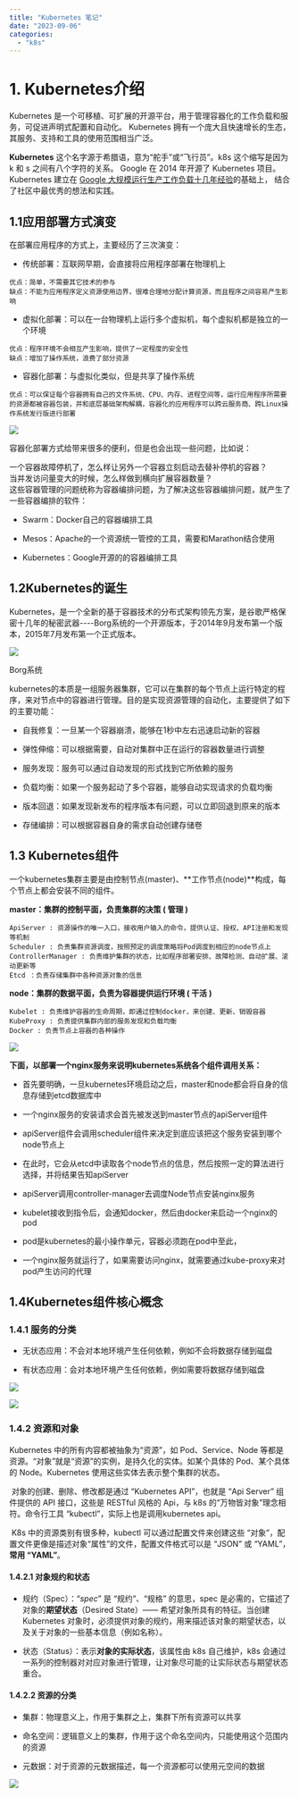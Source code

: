 ```yaml
---
title: "Kubernetes 笔记"
date: "2023-09-06"
categories: 
  - "k8s"
---
```


# 1\. Kubernetes介绍

Kubernetes 是一个可移植、可扩展的开源平台，用于管理容器化的工作负载和服务，可促进声明式配置和自动化。 Kubernetes 拥有一个庞大且快速增长的生态，其服务、支持和工具的使用范围相当广泛。

**Kubernetes** 这个名字源于希腊语，意为“舵手”或“飞行员”。k8s 这个缩写是因为 k 和 s 之间有八个字符的关系。 Google 在 2014 年开源了 Kubernetes 项目。 Kubernetes 建立在 [Google 大规模运行生产工作负载十几年经验](https://research.google/pubs/pub43438)的基础上， 结合了社区中最优秀的想法和实践。

## 1.1应用部署方式演变

在部署应用程序的方式上，主要经历了三次演变：

- 传统部署：互联网早期，会直接将应用程序部署在物理机上

```
优点：简单，不需要其它技术的参与
缺点：不能为应用程序定义资源使用边界，很难合理地分配计算资源，而且程序之间容易产生影响
```

- 虚拟化部署：可以在一台物理机上运行多个虚拟机，每个虚拟机都是独立的一个环境

```
优点：程序环境不会相互产生影响，提供了一定程度的安全性
缺点：增加了操作系统，浪费了部分资源
```

- 容器化部署：与虚拟化类似，但是共享了操作系统

```
优点：可以保证每个容器拥有自己的文件系统、CPU、内存、进程空间等，运行应用程序所需要的资源都被容器包装，并和底层基础架构解耦，容器化的应用程序可以跨云服务商、跨Linux操作系统发行版进行部署
```

![](https://catcat.blog/wp-content/uploads/2023/09/image-22-1024x385.png)

容器化部署方式给带来很多的便利，但是也会出现一些问题，比如说：

一个容器故障停机了，怎么样让另外一个容器立刻启动去替补停机的容器？  
当并发访问量变大的时候，怎么样做到横向扩展容器数量？  
这些容器管理的问题统称为容器编排问题，为了解决这些容器编排问题，就产生了一些容器编排的软件：

- Swarm：Docker自己的容器编排工具

- Mesos：Apache的一个资源统一管控的工具，需要和Marathon结合使用

- Kubernetes：Google开源的的容器编排工具

## 1.2Kubernetes的诞生

Kubernetes，是一个全新的基于容器技术的分布式架构领先方案，是谷歌严格保密十几年的秘密武器----Borg系统的一个开源版本，于2014年9月发布第一个版本，2015年7月发布第一个正式版本。

![](https://catcat.blog/wp-content/uploads/2023/09/borg.png)

Borg系统

kubernetes的本质是一组服务器集群，它可以在集群的每个节点上运行特定的程序，来对节点中的容器进行管理。目的是实现资源管理的自动化，主要提供了如下的主要功能：

- 自我修复：一旦某一个容器崩溃，能够在1秒中左右迅速启动新的容器

- 弹性伸缩：可以根据需要，自动对集群中正在运行的容器数量进行调整

- 服务发现：服务可以通过自动发现的形式找到它所依赖的服务

- 负载均衡：如果一个服务起动了多个容器，能够自动实现请求的负载均衡

- 版本回退：如果发现新发布的程序版本有问题，可以立即回退到原来的版本

- 存储编排：可以根据容器自身的需求自动创建存储卷

## 1.3 Kubernetes组件

一个kubernetes集群主要是由控制节点(master)、\*\*工作节点(node)\*\*构成，每个节点上都会安装不同的组件。

**master：集群的控制平面，负责集群的决策 ( 管理 )**

```
ApiServer : 资源操作的唯一入口，接收用户输入的命令，提供认证、授权、API注册和发现等机制
Scheduler : 负责集群资源调度，按照预定的调度策略将Pod调度到相应的node节点上
ControllerManager : 负责维护集群的状态，比如程序部署安排、故障检测、自动扩展、滚动更新等
Etcd ：负责存储集群中各种资源对象的信息
```

**node：集群的数据平面，负责为容器提供运行环境 ( 干活 )**

```
Kubelet : 负责维护容器的生命周期，即通过控制docker，来创建、更新、销毁容器
KubeProxy : 负责提供集群内部的服务发现和负载均衡
Docker : 负责节点上容器的各种操作
```

![](https://catcat.blog/wp-content/uploads/2023/09/image-23-1024x531.png)

**下面，以部署一个nginx服务来说明kubernetes系统各个组件调用关系：**

- 首先要明确，一旦kubernetes环境启动之后，master和node都会将自身的信息存储到etcd数据库中

- 一个nginx服务的安装请求会首先被发送到master节点的apiServer组件

- apiServer组件会调用scheduler组件来决定到底应该把这个服务安装到哪个node节点上

- 在此时，它会从etcd中读取各个node节点的信息，然后按照一定的算法进行选择，并将结果告知apiServer

- apiServer调用controller-manager去调度Node节点安装nginx服务

- kubelet接收到指令后，会通知docker，然后由docker来启动一个nginx的pod

- pod是kubernetes的最小操作单元，容器必须跑在pod中至此，

- 一个nginx服务就运行了，如果需要访问nginx，就需要通过kube-proxy来对pod产生访问的代理

## 1.4Kubernetes组件核心概念

### 1.4.1 服务的分类

- 无状态应用：不会对本地环境产生任何依赖，例如不会将数据存储到磁盘

- 有状态应用：会对本地环境产生任何依赖，例如需要将数据存储到磁盘

![](https://catcat.blog/wp-content/uploads/2023/09/image-25-1024x393.png)

![](https://catcat.blog/wp-content/uploads/2023/09/image-26-1024x500.png)

### 1.4.2 资源和对象

Kubernetes 中的所有内容都被抽象为“资源”，如 Pod、Service、Node 等都是资源。“对象”就是“资源”的实例，是持久化的实体。如某个具体的 Pod、某个具体的 Node。Kubernetes 使用这些实体去表示整个集群的状态。

 对象的创建、删除、修改都是通过 “Kubernetes API”，也就是 “Api Server” 组件提供的 API 接口，这些是 RESTful 风格的 Api，与 k8s 的“万物皆对象”理念相符。命令行工具 “kubectl”，实际上也是调用kubernetes api。

 K8s 中的资源类别有很多种，kubectl 可以通过配置文件来创建这些 “对象”，配置文件更像是描述对象“属性”的文件，配置文件格式可以是 “JSON” 或 “YAML”，**常用 “YAML”**。

#### 1.4.2.1 对象规约和状态

- 规约（Spec）：“_spec_” 是 “规约”、“规格” 的意思，spec 是必需的，它描述了对象的**期望状态**（Desired State）—— 希望对象所具有的特征。当创建 Kubernetes 对象时，必须提供对象的规约，用来描述该对象的期望状态，以及关于对象的一些基本信息（例如名称）。

- 状态（Status）：表示**对象的实际状态**，该属性由 k8s 自己维护，k8s 会通过一系列的控制器对对应对象进行管理，让对象尽可能的让实际状态与期望状态重合。

#### 1.4.2.2 资源的分类

- 集群：物理意义上，作用于集群之上，集群下所有资源可以共享

- 命名空间：逻辑意义上的集群，作用于这个命名空间内，只能使用这个范围内的资源

- 元数据：对于资源的元数据描述，每一个资源都可以使用元空间的数据

![](https://catcat.blog/wp-content/uploads/2023/09/image-27-1024x398.png)
